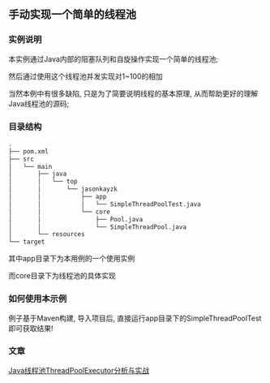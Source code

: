 ## 手动实现一个简单的线程池

### 实例说明

本实例通过Java内部的阻塞队列和自旋操作实现一个简单的线程池;

然后通过使用这个线程池并发实现对1~100的相加

当然本例中有很多缺陷, 只是为了简要说明线程的基本原理, 从而帮助更好的理解Java线程池的源码;

### 目录结构

```bash
.
├── pom.xml
├── src
│   └── main
│       ├── java
│       │   └── top
│       │       └── jasonkayzk
│       │           ├── app
│       │           │   └── SimpleThreadPoolTest.java
│       │           └── core
│       │               ├── Pool.java
│       │               └── SimpleThreadPool.java
│       └── resources
└── target
```

其中app目录下为本用例的一个使用实例

而core目录下为线程池的具体实现

### 如何使用本示例

例子基于Maven构建, 导入项目后, 直接运行app目录下的SimpleThreadPoolTest即可获取结果!

### 文章

[Java线程池ThreadPoolExecutor分析与实战](https://jasonkayzk.github.io/2020/02/06/Java线程池ThreadPoolExecutor分析与实战/)